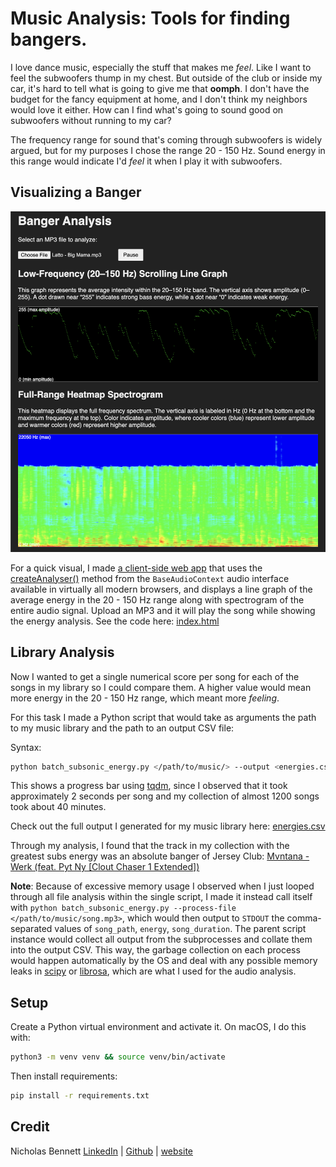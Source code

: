 # Music Analysis: Tools for finding bangers.

I love dance music, especially the stuff that makes me _feel_. Like I want to feel the subwoofers thump in my chest. But outside of the club or inside my car, it's hard to tell what is going to give me that **oomph**. I don't have the budget for the fancy equipment at home, and I don't think my neighbors would love it either. How can I find what's going to sound good on subwoofers without running to my car?

The frequency range for sound that's coming through subwoofers is widely argued, but for my purposes I chose the range 20 - 150 Hz. Sound energy in this range would indicate I'd _feel_ it when I play it with subwoofers. 

## Visualizing a Banger

![Screenshot of banger analysis web app analyzing "Latto - Big Mama.mp3"](./assets/images/banger_analysis.png)

For a quick visual, I made [a client-side web app](https://nrrb.github.io/musicanalysis/) that uses the [createAnalyser()](https://developer.mozilla.org/en-US/docs/Web/API/BaseAudioContext/createAnalyser) method from the `BaseAudioContext` audio interface available in virtually all modern browsers, and displays a line graph of the average energy in the 20 - 150 Hz range along with spectrogram of the entire audio signal. Upload an MP3 and it will play the song while showing the energy analysis. See the code here: [index.html](./index.html)

## Library Analysis

Now I wanted to get a single numerical score per song for each of the songs in my library so I could compare them. A higher value would mean more energy in the 20 - 150 Hz range, which meant more _feeling_. 

For this task I made a Python script that would take as arguments the path to my music library and the path to an output CSV file:

Syntax:
```bash
python batch_subsonic_energy.py </path/to/music/> --output <energies.csv>
```

This shows a progress bar using [tqdm](https://tqdm.github.io/), since I observed that it took approximately 2 seconds per song and my collection of almost 1200 songs took about 40 minutes. 

Check out the full output I generated for my music library here: [energies.csv](./energies.csv)

Through my analysis, I found that the track in my collection with the greatest subs energy was an absolute banger of Jersey Club: [Mvntana - Werk (feat. Pyt Ny [Clout Chaser 1 Extended])](https://soundcloud.com/teammvntana/werk-feat-nyema)

**Note**:
Because of excessive memory usage I observed when I just looped through all file analysis within the single script, I made it instead call itself with `python batch_subsonic_energy.py --process-file </path/to/music/song.mp3>`, which would then output to `STDOUT` the comma-separated values of `song_path`, `energy`, `song_duration`. The parent script instance would collect all output from the subprocesses and collate them into the output CSV. This way, the garbage collection on each process would happen automatically by the OS and deal with any possible memory leaks in [scipy](https://scipy.org/) or [librosa](https://librosa.org/doc/latest/index.html), which are what I used for the audio analysis. 

## Setup

Create a Python virtual environment and activate it. On macOS, I do this with:

```bash
python3 -m venv venv && source venv/bin/activate
```

Then install requirements:

```bash
pip install -r requirements.txt
```

## Credit

Nicholas Bennett
[LinkedIn](https://www.linkedin.com/in/nicholasrrbennett) | [Github](https://github.com/nrrb) | [website](https://nicholasbennett.work/)